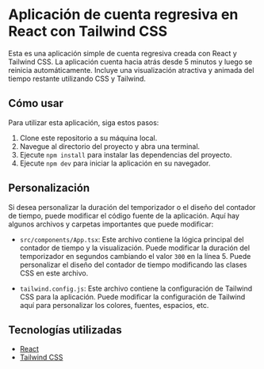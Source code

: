 # Aplicación de cuenta regresiva en React con Tailwind CSS

Esta es una aplicación simple de cuenta regresiva creada con React y Tailwind CSS. La aplicación cuenta hacia atrás desde 5 minutos y luego se reinicia automáticamente. Incluye una visualización atractiva y animada del tiempo restante utilizando CSS y Tailwind.

## Cómo usar

Para utilizar esta aplicación, siga estos pasos:

1. Clone este repositorio a su máquina local.
2. Navegue al directorio del proyecto y abra una terminal.
3. Ejecute `npm install` para instalar las dependencias del proyecto.
4. Ejecute `npm dev` para iniciar la aplicación en su navegador.

## Personalización

Si desea personalizar la duración del temporizador o el diseño del contador de tiempo, puede modificar el código fuente de la aplicación. Aquí hay algunos archivos y carpetas importantes que puede modificar:

- `src/components/App.tsx`: Este archivo contiene la lógica principal del contador de tiempo y la visualización. Puede modificar la duración del temporizador en segundos cambiando el valor `300` en la línea 5. Puede personalizar el diseño del contador de tiempo modificando las clases CSS en este archivo.

- `tailwind.config.js`: Este archivo contiene la configuración de Tailwind CSS para la aplicación. Puede modificar la configuración de Tailwind aquí para personalizar los colores, fuentes, espacios, etc.

## Tecnologías utilizadas

- [React](https://reactjs.org/)
- [Tailwind CSS](https://tailwindcss.com/)
